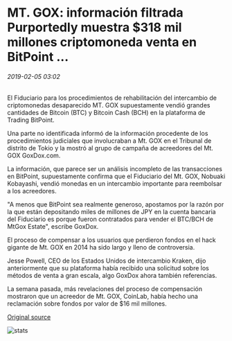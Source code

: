 # MT. GOX: información filtrada Purportedly muestra $318 mil millones criptomoneda venta en BitPoint ...

###### 2019-02-05 03:02

El Fiduciario para los procedimientos de rehabilitación del intercambio de criptomonedas desaparecido MT. GOX supuestamente vendió grandes cantidades de Bitcoin (BTC) y Bitcoin Cash (BCH) en la plataforma de Trading BitPoint.

Una parte no identificada informó de la información procedente de los procedimientos judiciales que involucraban a Mt. GOX en el Tribunal de distrito de Tokio y la mostró al grupo de campaña de acreedores del Mt. GOX GoxDox.com.

La información, que parece ser un análisis incompleto de las transacciones en BitPoint, supuestamente confirma que el Fiduciario del Mt. GOX, Nobuaki Kobayashi, vendió monedas en un intercambio importante para reembolsar a los acreedores.

"A menos que BitPoint sea realmente generoso, apostamos por la razón por la que están depositando miles de millones de JPY en la cuenta bancaria del Fiduciario es porque fueron contratados para vender el BTC/BCH de MtGox Estate", escribe GoxDox.

El proceso de compensar a los usuarios que perdieron fondos en el hack gigante de Mt. GOX en 2014 ha sido largo y lleno de controversia.

Jesse Powell, CEO de los Estados Unidos de intercambio Kraken, dijo anteriormente que su plataforma había recibido una solicitud sobre los métodos de venta a gran escala, algo GoxDox ahora también referencias.

La semana pasada, más revelaciones del proceso de compensación mostraron que un acreedor de Mt. GOX, CoinLab, había hecho una reclamación sobre fondos por valor de $16 mil millones.

[Original source](https://cointelegraph.com/news/mtgox-leaked-info-purportedly-shows-318-billion-cryptocurrency-sell-offs-on-bitpoint)

![stats](https://c.statcounter.com/11760860/0/a89fa40b/1/ "stats")
